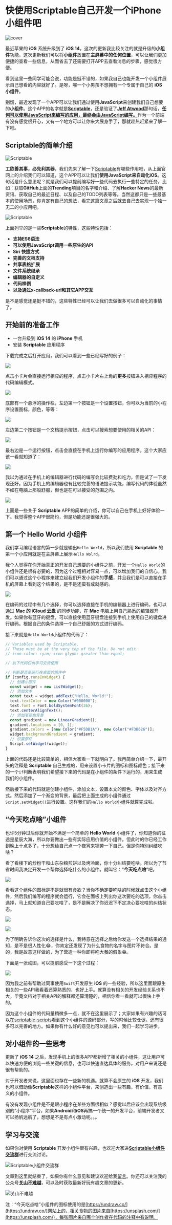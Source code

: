 # 快使用Scriptable自己开发一个iPhone小组件吧

![cover](./images/cover.png)

最近苹果的 **iOS** 系统升级到了 **iOS 14**，这次的更新我比较关注的就是升级的**小组件**功能，这次更新我们可以将**小组件**放置在**主屏幕中的任何位置**，可以让我们更加便捷的查看一些信息，从而省去了还需要打开APP去查看消息的步骤，感觉很方便。

看到这里一些同学可能会说，功能是挺不错的，如果我自己也能开发一个小组件展示自己想看的内容就好了。是呀，哪一个小男孩不想拥有一个专属于自己的 **iOS 小组件**。

别慌，最近发现了一个APP可以让我们通过使用**JavaScript**来创建我们自己想要的**小组件**。这个APP的名字就是[**Scriptable**](https://scriptable.app/)，还是验证了[**Jeff Atwood**](https://blog.codinghorror.com/about-me/)那句话，[**任何可以使用JavaScript来编写的应用，最终会由JavaScript编写。**](https://blog.codinghorror.com/the-principle-of-least-power/)作为一个前端有没有感觉很开心，又有一个地方可以让你来大展身手了，那就趁热赶紧来了解一下吧。

## Scriptable的简单介绍

![Scriptable](./images/1.jpg)

**工欲善其事，必先利其器**，我们先来了解一下[Scriptable](https://scriptable.app/)有哪些作用吧，从上面官网上的介绍我们可以知道，这个APP可以让我们**使用JavaScript来自动化iOS**。这句话是什么意思呢？就是我们可以提前编写好一些代码去执行一些特定的任务，比如：获取**GitHub**上面的**Trending**项目的名字和介绍、了解**Hacker News**的最新资讯、获取自己的最近日程、以及自己的TODO列表等等。当然这都只是一些最基本的使用场景，你肯定有自己的想法，看完这篇文章之后就去自己去实现一个独一无二的小应用吧。

![Scriptable](./images/2.jpg)


上面列举的是一些**Scriptable**的特性，这些特性包括：

+ **支持ES6语法**
+ **可以使用JavaScript调用一些原生的API**
+ **Siri 快捷方式**
+ **完善的文档支持**
+ **共享表格扩展**
+ **文件系统继承**
+ **编辑器的自定义**
+ **代码样例**
+ **以及通过x-callback-url和其它APP交互**

是不是感觉还是挺不错的，这些特性已经可以让我们去做很多可以自动化的事情了。

## 开始前的准备工作

+ 一台升级到 **iOS 14** 的 **iPhone** 手机
+ 安装 **Scriptable** 应用程序

下载完成之后打开应用，我们可以看到一些已经写好的例子：

![](./images/4.png)

点击小卡片会直接运行相应的程序，点击小卡片右上角的**更多**按钮进入相应程序的代码编辑模式。

![](./images/5.png)

底部有一个悬浮的操作栏，左边第一个按钮是一个设置按钮，你可以为当前的小程序设置图标，颜色，等等：

![](./images/6.png)

左边第二个按钮是一个文档提示按钮，点击可以搜索想要使用的相关的API：

![](./images/7.png)

最右边是一个运行按钮，点击会直接在手机上运行你编写的应用程序。这个大家应该一看就知道了：

![](./images/8.png)

我以为通过在手机上的编辑器进行代码的编写会比较费劲和吃力，但是试了一下发现还好。因为手机上的编辑器也有比较完善的语法提示功能，编写代码的体验虽然不如在电脑上那般舒服，但也是在可以接受的范围之内。

![](./images/9.png)

上面是一些关于 **Scriptable** APP的简单的介绍，你可以自己在手机上好好体验一下。我觉得整个APP很简约，但是功能还是很强大的。

## 第一个 Hello World 小组件

我们学习编程语言的第一步就是输出`Hello World`，所以我们使用 **Scriptable** 的第一个小应用就是在主屏幕上展示`Hello Wolrd`。

我个人觉得在你开始真正的开发自己想要的小组件之前，开发一个`Hello World`的小组件还是很有必要的，因为这个过程相对容易一点，可以增加我们的自信心。我们可以通过这个小程序来建立起我们开发小组件的**手感**，并且我们是可以直接在手机的屏幕上看到这个结果的，是不是还蛮有成就感的。

![](./images/10.png)

在编码的过程中有几个选择，你可以选择直接在手机的编辑器上进行编码，也可以通过 **Mac 的 iCloud 云盘** 的同步功能，在 **Mac** 电脑上用自己熟悉的编辑器开发。如果你有蓝牙的键盘，可以直接使用蓝牙键盘连接到手机上使用自己的键盘进行编码。根据自己的条件选择一个自己舒服的方式进行编码。

接下来就是`Hello World`小组件的代码了：

```javascript
// Variables used by Scriptable.
// These must be at the very top of the file. Do not edit.
// icon-color: cyan; icon-glyph: greater-than-equal;

// 以下代码仅供学习交流使用

// 判断是否是运行在桌面的组件中
if (config.runsInWidget) {
  // 创建小部件
  const widget = new ListWidget();
  // 添加文本
  const text = widget.addText("Hello, World!");
  text.textColor = new Color("#000000");
  text.font = Font.boldSystemFont(36);
  text.centerAlignText();
  // 添加渐变色背景
  const gradient = new LinearGradient();
  gradient.locations = [0, 1];
  gradient.colors = [new Color("#F5DB1A"), new Color("#F3B626")];
  widget.backgroundGradient = gradient;
  // 设置部件
  Script.setWidget(widget);
}
```

上面的代码还是比较简单的，相信大家看一下就明白了。我再简单介绍一下，最开头的注释是 **Scriptable** 自己生成的，用来设置小卡片的图标和图标颜色；接下来的一个`if`判断表明我们希望接下来的代码是在小组件的条件下运行的，用来生成我们的小组件。

然后接下来的代码就是创建小组件，添加文本，设置本文的颜色、字体以及对齐方式。然后添加了一个渐变的背景，最后把上面生成的小组件通过`Script.setWidget()`进行设置。这样我们的`Hello World`小组件就算完成啦。

## “今天吃点啥”小组件

也许5分钟过后你就开始不满足一个简单的 **Hello World** 小组件了，你知道你的征途是星辰大海，所以你要做出一些有实际应用价值的小组件。但此时的你已经工作到晚上十点多了，十分想给自己点一个夜宵来犒劳一下自己。但是你特别纠结吃啥？

看了看楼下的炒粉干和山东杂粮煎饼以及烤冷面，你十分纠结要吃啥。所以为了节省时间我决定开发一个帮你选择吃什么的小组件。就叫它：“**今天吃点啥**”吧。

![](./images/11.png)

看看这个组件的图标是不是就很有食欲？当你不确定要吃啥的时候就点击这个小组件，然后我们编写的程序就会运行，它会在面板上列出你这次要吃的选项，你点击选择，马上就知道自己要吃啥了，是不是解决了你迟迟下不定决心要吃啥的纠结状态。

![](./images/12.png)

![](./images/13.png)

为了明确告诉你这次的选择是什么，我特意在选择之后给你发送一个选择结果的通知，是不是很人性化😂，你肯定还发现了为什么食物的名字与图片不符合。是的，我是故意这样做的，为了营造一种你即将吃大餐的假象😁。

下面是一张动图，可以提前感受一下这个过程：

![](./images/demonstration.gif)

因为我之前有帮助过同事使用`Swift`开发原生 **iOS** 的一些经验，所以这里面跟原生相关的一些API我看着还算熟悉的，也好上手。就算没有相关的开发经验关系也不大，毕竟文档对于相关API的解释都还算清楚的，相信你看一看就可以很快上手的。

因为这个小组件的代码量稍微多一点，就不在这里展示了；大家如果有兴趣的话可以在[scriptable-scripts](https://github.com/dreamapplehappy/scriptable-scripts)看到这个小组件的源码部分，写的时候比较仓促，还有很多可以完善的地方。如果你有什么好的意见也可以提出来，我们一起学习进步。

## 对小组件的一些思考

更新了 **iOS 14** 之后，发现手机上的很多APP都新增了相关的小组件，这让用户可以快速方便的浏览一些关键的信息，也可以快速直达具体的服务。对用户来说还是很有帮助的。

对于开发者来说，这里面也存在一些新的机遇。就算不会原生的 **iOS** 开发，我们也可以借助像**Scriptable**这样的小组件平台，来创造出一些有趣，有价值，有意义的小组件。

有没有发现小组件是不是跟小程序在某些方面很相似？感觉以后应该会出现系统级别的“小程序”平台，如果**Android**和**iOS**再搞一个统一的开发平台，前端开发者又可以扬帆远航了，想想是不是有点小激动呢。。。

## 学习与交流

如果你对使用 **Scriptable** 开发小组件很有兴趣，也欢迎大家进[**Scriptable小组件交流群**](./images/wechat-group.jpg)进行交流讨论。

![Scriptable小组件交流群](./images/wechat-group.jpg)

文章到这里就结束了，如果你有什么意见和建议欢迎给我[留言](https://github.com/dreamapplehappy/blog/issues/16)。你还可以关注我的公众号[**关山不难越**](../../../resource/images/official-account.png)，可以及时获取最新好玩有趣文章的更新。

![关山不难越](../../../resource/images/official-account.png)

注：“今天吃点啥”小组件的图标使用的是[https://undraw.co/](https://undraw.co/)网站上的，相关食物的图片来自[https://unsplash.com/](https://unsplash.com/)，每张图片来自哪个创作者在代码的注释中有说明。

